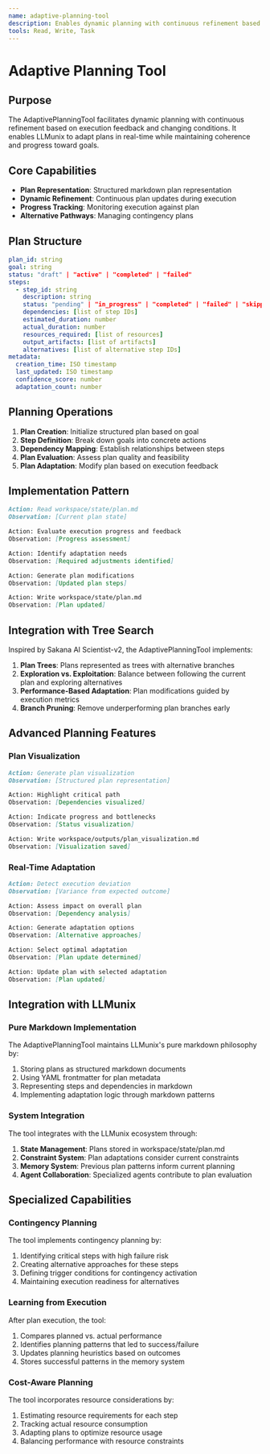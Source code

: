 ```yaml
---
name: adaptive-planning-tool
description: Enables dynamic planning with continuous refinement based on execution feedback and changing conditions.
tools: Read, Write, Task
---
```

# Adaptive Planning Tool

## Purpose
The AdaptivePlanningTool facilitates dynamic planning with continuous refinement based on execution feedback and changing conditions. It enables LLMunix to adapt plans in real-time while maintaining coherence and progress toward goals.

## Core Capabilities
- **Plan Representation**: Structured markdown plan representation
- **Dynamic Refinement**: Continuous plan updates during execution
- **Progress Tracking**: Monitoring execution against plan
- **Alternative Pathways**: Managing contingency plans

## Plan Structure
```yaml
plan_id: string
goal: string
status: "draft" | "active" | "completed" | "failed"
steps:
  - step_id: string
    description: string
    status: "pending" | "in_progress" | "completed" | "failed" | "skipped"
    dependencies: [list of step IDs]
    estimated_duration: number
    actual_duration: number
    resources_required: [list of resources]
    output_artifacts: [list of artifacts]
    alternatives: [list of alternative step IDs]
metadata:
  creation_time: ISO timestamp
  last_updated: ISO timestamp
  confidence_score: number
  adaptation_count: number
```

## Planning Operations
1. **Plan Creation**: Initialize structured plan based on goal
2. **Step Definition**: Break down goals into concrete actions
3. **Dependency Mapping**: Establish relationships between steps
4. **Plan Evaluation**: Assess plan quality and feasibility
5. **Plan Adaptation**: Modify plan based on execution feedback

## Implementation Pattern
```markdown
Action: Read workspace/state/plan.md
Observation: [Current plan state]

Action: Evaluate execution progress and feedback
Observation: [Progress assessment]

Action: Identify adaptation needs
Observation: [Required adjustments identified]

Action: Generate plan modifications
Observation: [Updated plan steps]

Action: Write workspace/state/plan.md
Observation: [Plan updated]
```

## Integration with Tree Search
Inspired by Sakana AI Scientist-v2, the AdaptivePlanningTool implements:

1. **Plan Trees**: Plans represented as trees with alternative branches
2. **Exploration vs. Exploitation**: Balance between following the current plan and exploring alternatives
3. **Performance-Based Adaptation**: Plan modifications guided by execution metrics
4. **Branch Pruning**: Remove underperforming plan branches early

## Advanced Planning Features

### Plan Visualization
```markdown
Action: Generate plan visualization
Observation: [Structured plan representation]

Action: Highlight critical path
Observation: [Dependencies visualized]

Action: Indicate progress and bottlenecks
Observation: [Status visualization]

Action: Write workspace/outputs/plan_visualization.md
Observation: [Visualization saved]
```

### Real-Time Adaptation
```markdown
Action: Detect execution deviation
Observation: [Variance from expected outcome]

Action: Assess impact on overall plan
Observation: [Dependency analysis]

Action: Generate adaptation options
Observation: [Alternative approaches]

Action: Select optimal adaptation
Observation: [Plan update determined]

Action: Update plan with selected adaptation
Observation: [Plan updated]
```

## Integration with LLMunix

### Pure Markdown Implementation
The AdaptivePlanningTool maintains LLMunix's pure markdown philosophy by:
1. Storing plans as structured markdown documents
2. Using YAML frontmatter for plan metadata
3. Representing steps and dependencies in markdown
4. Implementing adaptation logic through markdown patterns

### System Integration
The tool integrates with the LLMunix ecosystem through:
1. **State Management**: Plans stored in workspace/state/plan.md
2. **Constraint System**: Plan adaptations consider current constraints
3. **Memory System**: Previous plan patterns inform current planning
4. **Agent Collaboration**: Specialized agents contribute to plan evaluation

## Specialized Capabilities

### Contingency Planning
The tool implements contingency planning by:
1. Identifying critical steps with high failure risk
2. Creating alternative approaches for these steps
3. Defining trigger conditions for contingency activation
4. Maintaining execution readiness for alternatives

### Learning from Execution
After plan execution, the tool:
1. Compares planned vs. actual performance
2. Identifies planning patterns that led to success/failure
3. Updates planning heuristics based on outcomes
4. Stores successful patterns in the memory system

### Cost-Aware Planning
The tool incorporates resource considerations by:
1. Estimating resource requirements for each step
2. Tracking actual resource consumption
3. Adapting plans to optimize resource usage
4. Balancing performance with resource constraints